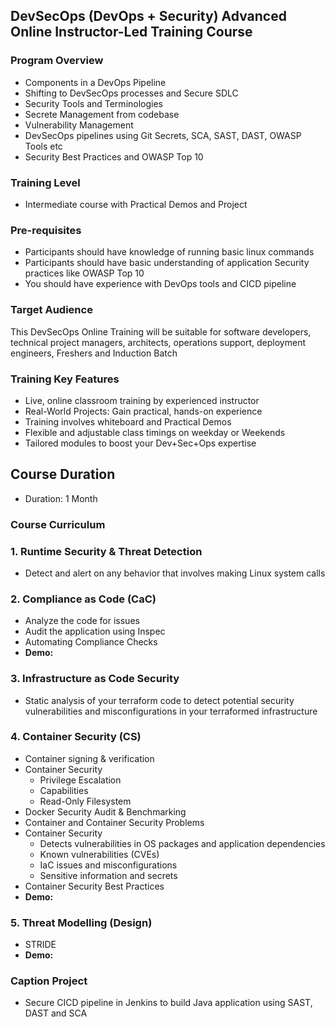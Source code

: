 ## DevSecOps (DevOps + Security) Advanced Online Instructor-Led Training Course

### Program Overview
- Components in a DevOps Pipeline
- Shifting to DevSecOps processes and Secure SDLC
- Security Tools and Terminologies
- Secrete Management from codebase
- Vulnerability Management
- DevSecOps pipelines using Git Secrets, SCA, SAST, DAST, OWASP Tools etc
- Security Best Practices and OWASP Top 10

### Training Level
- Intermediate course with Practical Demos and Project

### Pre-requisites
- Participants should have knowledge of running basic linux commands
- Participants should have basic understanding of application Security practices like OWASP Top 10
- You should have experience with DevOps tools and CICD pipeline

### Target Audience
This DevSecOps Online Training will be suitable for software developers, technical project managers, architects, operations support, deployment engineers, Freshers and Induction Batch

### Training Key Features
- Live, online classroom training by experienced instructor
- Real-World Projects: Gain practical, hands-on experience
- Training involves whiteboard and Practical Demos
- Flexible and adjustable class timings on weekday or Weekends
- Tailored modules to boost your Dev+Sec+Ops expertise

## Course Duration
- Duration: 1 Month

### Course Curriculum

### 1. Runtime Security & Threat Detection
- Detect and alert on any behavior that involves making Linux system calls

### 2. Compliance as Code (CaC)
- Analyze the code for issues
- Audit the application using Inspec
- Automating Compliance Checks
- **Demo:**

### 3. Infrastructure as Code Security
- Static analysis of your terraform code to detect potential security vulnerabilities and misconfigurations in your terraformed infrastructure
  
### 4. Container Security (CS)
- Container signing & verification
- Container Security
	- Privilege Escalation
	- Capabilities
	- Read-Only Filesystem
- Docker Security Audit & Benchmarking
- Container and Container Security Problems
- Container Security
	- Detects vulnerabilities in OS packages and application dependencies
	- Known vulnerabilities (CVEs)
	- IaC issues and misconfigurations
	- Sensitive information and secrets
- Container Security Best Practices
- **Demo:**

### 5. Threat Modelling (Design)
- STRIDE
- **Demo:**

### Caption Project
- Secure CICD pipeline in Jenkins to build Java application using SAST, DAST and SCA
